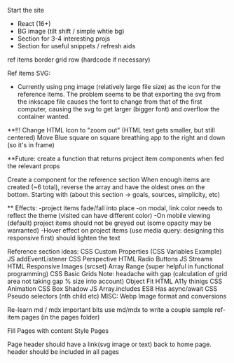 Start the site

- React (16+)
- BG image (tilt shift / simple whtie bg)
- Section for 3-4 interesting projs
- Section for useful snippets / refresh aids

ref items border
grid row (hardcode if necessary)

Ref items SVG:

- Currently using png image (relatively large file size) as the icon for the reference items. The problem seems to be that exporting the svg from the inkscape file causes the font to change from that of the first computer, causing the svg to get larger (bigger font) and overflow the container wanted.

\*\*!!! Change HTML Icon to "zoom out" (HTML text gets smaller, but still centered)
Move Blue square on square breathing app to the right and down (so it's in frame)

\*\*Future: create a function that returns project item components when fed the relevant props

Create a component for the reference section
When enough items are created (~6 total), reverse the array and have the oldest ones on the bottom. Starting with (about this section -> goals, sources, simplicity, etc)

\*\*
Effects:
-project items fade/fall into place
-on modal, link color needs to reflect the theme (visited can have different color)
-On mobile viewing (default) project items should not be greyed out (some opacity may be warranted)
-Hover effect on project items (use media query: designing this responsive first) should lighten the text

Reference section ideas:
CSS Custom Properties (CSS Variables Example)
JS addEventListener
CSS Perspective
HTML Radio Buttons
JS Streams
HTML Responsive Images (srcset)
Array Range (super helpful in functional programming)
CSS Basic Grids
Note: headache with gap (calculation of grid area not taking gap % size into account)
Object Fit
HTML A11y thinigs
CSS Animation
CSS Box Shadow
JS Array.includes
ES8 Has async/await
CSS Pseudo selectors (nth child etc)
MISC: Webp Image format and conversions

Re-learn md / mdx important bits
use md/mdx to write a couple sample ref-item pages (in the pages folder)

Fill Pages with content
Style Pages

Page header should have a link(svg image or text) back to home page.
header should be included in all pages
